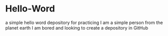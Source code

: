 # Hello-Word
a simple hello word depository for practicing
I am a simple person from the planet earth
I am bored and looking to create a depository in GitHub

